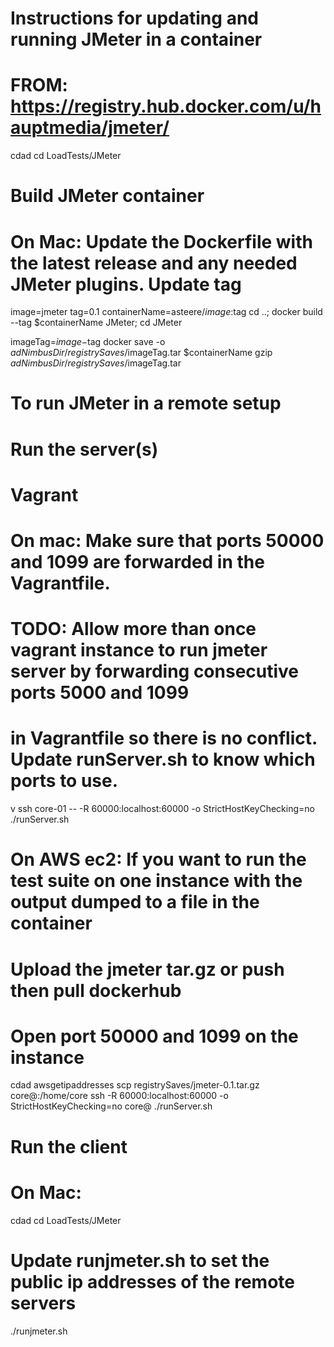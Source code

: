 # Instructions for updating and running JMeter in a container
# FROM: https://registry.hub.docker.com/u/hauptmedia/jmeter/

cdad
cd LoadTests/JMeter

# Build JMeter container
# On Mac: Update the Dockerfile with the latest release and any needed JMeter plugins. Update tag
image=jmeter
tag=0.1
containerName=asteere/$image:$tag
cd ..; docker build --tag $containerName JMeter; cd JMeter

imageTag=$image-$tag
docker save -o $adNimbusDir/registrySaves/$imageTag.tar $containerName
gzip $adNimbusDir/registrySaves/$imageTag.tar

# To run JMeter in a remote setup
# Run the server(s)
# Vagrant
# On mac: Make sure that ports 50000 and 1099 are forwarded in the Vagrantfile. 
# TODO: Allow more than once vagrant instance to run jmeter server by forwarding consecutive ports 5000 and 1099 
# in Vagrantfile so there is no conflict. Update runServer.sh to know which ports to use.
v ssh core-01 -- -R 60000:localhost:60000 -o StrictHostKeyChecking=no
./runServer.sh

# On AWS ec2: If you want to run the test suite on one instance with the output dumped to a file in the container
# Upload the jmeter tar.gz or push then pull dockerhub
# Open port 50000 and 1099 on the instance
cdad
awsgetipaddresses
scp registrySaves/jmeter-0.1.tar.gz core@<publicIpAddress>:/home/core
ssh <publicIpAddress> -R 60000:localhost:60000 -o StrictHostKeyChecking=no core@<publicIpAddress>
./runServer.sh

# Run the client
# On Mac: 
cdad
cd LoadTests/JMeter
# Update runjmeter.sh to set the public ip addresses of the remote servers
./runjmeter.sh

